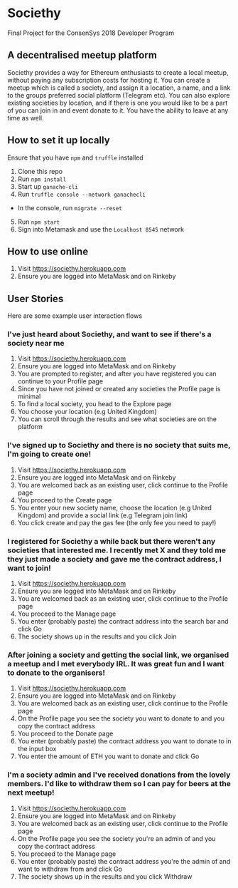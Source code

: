 # Societhy
Final Project for the ConsenSys 2018 Developer Program

## A decentralised meetup platform
Societhy provides a way for Ethereum enthusiasts to create a local meetup, without
paying any subscription costs for hosting it. You can create a meetup which is called a society,
and assign it a location, a name, and a link to the groups preferred social platform (Telegram etc).
You can also explore existing societies by location, and if there is one you would like to be a part
of you can join in and event donate to it. You have the ability to leave at any time as well.

## How to set it up locally

Ensure that you have `npm` and `truffle` installed

1. Clone this repo
2. Run `npm install`
3. Start up `ganache-cli`
4. Run `truffle console --network ganachecli`
- In the console, run `migrate --reset`
5. Run `npm start`
6. Sign into Metamask and use the `Localhost 8545` network

## How to use online

1. Visit https://societhy.herokuapp.com
2. Ensure you are logged into MetaMask and on Rinkeby

## User Stories

Here are some example user interaction flows

### I've just heard about Societhy, and want to see if there's a society near me

1. Visit https://societhy.herokuapp.com
2. Ensure you are logged into MetaMask and on Rinkeby
3. You are prompted to register, and after you have registered you can continue to your Profile page
4. Since you have not joined or created any societies the Profile page is minimal
5. To find a local society, you head to the Explore page
6. You choose your location (e.g United Kingdom)
7. You can scroll through the results and see what societies are on the platform

### I've signed up to Societhy and there is no society that suits me, I'm going to create one!

1. Visit https://societhy.herokuapp.com
2. Ensure you are logged into MetaMask and on Rinkeby
3. You are welcomed back as an existing user, click continue to the Profile page
4. You proceed to the Create page
5. You enter your new society name, choose the location (e.g United Kingdom) and provide a social link (e.g Telegram join link)
6. You click create and pay the gas fee (the only fee you need to pay!)

### I registered for Societhy a while back but there weren't any societies that interested me. I recently met X and they told me they just made a society and gave me the contract address, I want to join!

1. Visit https://societhy.herokuapp.com
2. Ensure you are logged into MetaMask and on Rinkeby
3. You are welcomed back as an existing user, click continue to the Profile page
4. You proceed to the Manage page
5. You enter (probably paste) the contract address into the search bar and click Go
6. The society shows up in the results and you click Join

### After joining a society and getting the social link, we organised a meetup and I met everybody IRL. It was great fun and I want to donate to the organisers!

1. Visit https://societhy.herokuapp.com
2. Ensure you are logged into MetaMask and on Rinkeby
3. You are welcomed back as an existing user, click continue to the Profile page
4. On the Profile page you see the society you want to donate to and you copy the contract address
5. You proceed to the Donate page
6. You enter (probably paste) the contract address you want to donate to in the input box
7. You enter the amount of ETH you want to donate and click Go

### I'm a society admin and I've received donations from the lovely members. I'd like to withdraw them so I can pay for beers at the next meetup!

1. Visit https://societhy.herokuapp.com
2. Ensure you are logged into MetaMask and on Rinkeby
3. You are welcomed back as an existing user, click continue to the Profile page
4. On the Profile page you see the society you're an admin of and you copy the contract address
5. You proceed to the Manage page
6. You enter (probably paste) the contract address you're the admin of and want to withdraw from and click Go
7. The society shows up in the results and you click Withdraw
